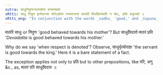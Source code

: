 ```yaml
---
sutra: साधुनिपुणाभ्यामर्चायां सप्तम्यप्रतेः
vRtti: साधु निपुण इत्येताभ्यां योगेऽर्चायां गम्यमानायां सप्तमी विभक्तिर्भवति न चेत्, प्रतिः प्रयुज्यते ॥
vRtti_eng: "In conjunction with the words _sadhu_ 'good,' and _nipuna_ 'skillful,' when they denote respect, the seventh case-affix is employed; provided that the word _prati_ is not used."
---
```

मातरि साधुः or निपुणः 'good behaved towards his mother'? But साधुर्देवदत्तो मातरं प्रति '_Devadatta_ is good behaved towards his mother.'

Why do we say 'when respect is denoted'? Observe, साधुर्भृत्योराज्ञः 'the servant is good towards the king.' Here it is a bare statement of a fact.

The exception applies not only to प्रति but to other prepositions, like परि, अनु &c., as, मातरं परि साधुर्देवदत्तः ॥
